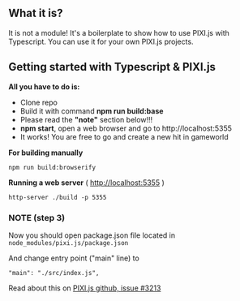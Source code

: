 ## What it is?
It is not a module!
It's a boilerplate to show how to use PIXI.js with Typescript.
You can use it for your own PIXI.js projects.

## Getting started with Typescript & PIXI.js

**All you have to do is:**
- Clone repo
- Build it with command **npm run build:base**
- Please read the **"note"** section below!!!
- **npm start**, open a web browser and go to http://localhost:5355
- It works! You are free to go and create a new hit in gameworld

**For building manually**  
```
npm run build:browserify
```

**Running a web server**  ( [http://localhost:5355](http://localhost:5355) )
```
http-server ./build -p 5355 
```
  
    
### **NOTE (step 3)**
Now you should open package.json file located in
``` node_modules/pixi.js/package.json ```

And change entry point ("main" line) to
```
"main": "./src/index.js",
```

Read about this on [PIXI.js github, issue #3213](https://github.com/pixijs/pixi.js/issues/3213)
